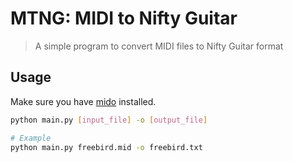 # MTNG: MIDI to Nifty Guitar

> A simple program to convert MIDI files to Nifty Guitar format

## Usage

Make sure you have [mido](https://pypi.org/project/mido) installed.

```sh
python main.py [input_file] -o [output_file]

# Example
python main.py freebird.mid -o freebird.txt
```
